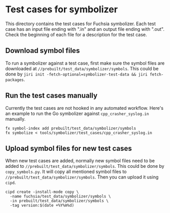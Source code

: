 # Test cases for symbolizer

This directory contains the test cases for Fuchsia symbolizer. Each test case has an input file
ending with ".in" and an output file ending with ".out". Check the beginning of each file for a
description for the test case.

## Download symbol files

To run a symbolizer against a test case, first make sure the symbol files are downloaded at
`//prebuilt/test_data/symbolizer/symbols`. This could be done by
`jiri init -fetch-optional=symbolizer-test-data && jiri fetch-packages`.

## Run the test cases manually

Currently the test cases are not hooked in any automated workflow. Here's an example to run the Go
symbolizer against `cpp_crasher_syslog.in` manually.

```
fx symbol-index add prebuilt/test_data/symbolizer/symbols
fx symbolize < tools/symbolizer/test_cases/cpp_crasher_syslog.in
```

## Upload symbol files for new test cases

When new test cases are added, normally new symbol files need to be added to
`//prebuilt/test_data/symbolizer/symbols`. This could be done by `copy_symbols.py`.
It will copy all mentioned symbol files to `//prebuilt/test_data/symbolizer/symbols`.
Then you can upload it using `cipd`.

```
cipd create -install-mode copy \
  -name fuchsia/test_data/symbolizer/symbols \
  -in prebuilt/test_data/symbolizer/symbols \
  -tag version:$(date +%Y%m%d)
```
